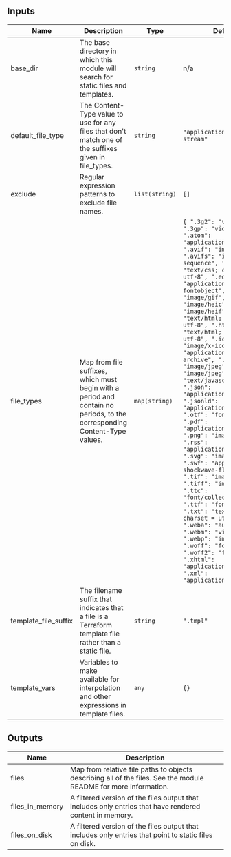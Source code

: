 <!-- BEGIN_TF_DOCS -->

## Inputs

| Name                 | Description                                                                                                              | Type           | Default                                                                                                                                                                                                                                                                                                                                                                                                                                                                                                                                                                                                                                                                                                                                                                                                                                                                                                                                                                                                                                                         | Required |
| -------------------- | ------------------------------------------------------------------------------------------------------------------------ | -------------- | --------------------------------------------------------------------------------------------------------------------------------------------------------------------------------------------------------------------------------------------------------------------------------------------------------------------------------------------------------------------------------------------------------------------------------------------------------------------------------------------------------------------------------------------------------------------------------------------------------------------------------------------------------------------------------------------------------------------------------------------------------------------------------------------------------------------------------------------------------------------------------------------------------------------------------------------------------------------------------------------------------------------------------------------------------------- | :------: |
| base_dir             | The base directory in which this module will search for static files and templates.                                      | `string`       | n/a                                                                                                                                                                                                                                                                                                                                                                                                                                                                                                                                                                                                                                                                                                                                                                                                                                                                                                                                                                                                                                                             |   yes    |
| default_file_type    | The Content-Type value to use for any files that don't match one of the suffixes given in file_types.                    | `string`       | `"application/octet-stream"`                                                                                                                                                                                                                                                                                                                                                                                                                                                                                                                                                                                                                                                                                                                                                                                                                                                                                                                                                                                                                                    |    no    |
| exclude              | Regular expression patterns to exclude file names.                                                                       | `list(string)` | `[]`                                                                                                                                                                                                                                                                                                                                                                                                                                                                                                                                                                                                                                                                                                                                                                                                                                                                                                                                                                                                                                                            |    no    |
| file_types           | Map from file suffixes, which must begin with a period and contain no periods, to the corresponding Content-Type values. | `map(string)`  | `{ ".3g2": "video/3gpp2", ".3gp": "video/3gpp", ".atom": "application/atom+xml", ".avif": "image/avif", ".avifs": "image/avif-sequence", ".css": "text/css; charset = utf-8", ".eot": "application/vnd.ms-fontobject", ".gif": "image/gif", ".heic": "image/heic", ".heif": "image/heif", ".htm": "text/html; charset = utf-8", ".html": "text/html; charset = utf-8", ".ico": "image/x-icon", ".jar": "application/java-archive", ".jpeg": "image/jpeg", ".jpg": "image/jpeg", ".js": "text/javascript", ".json": "application/json", ".jsonld": "application/ld+json", ".otf": "font/otf", ".pdf": "application/pdf", ".png": "image/png", ".rss": "application/rss+xml", ".svg": "image/svg", ".swf": "application/x-shockwave-flash", ".tif": "image/tiff", ".tiff": "image/tiff", ".ttc": "font/collection", ".ttf": "font/ttf", ".txt": "text/plain; charset = utf-8", ".weba": "audio/webm", ".webm": "video/webm", ".webp": "image/webp", ".woff": "font/woff", ".woff2": "font/woff2", ".xhtml": "application/xhtml+xml", ".xml": "application/xml" }` |    no    |
| template_file_suffix | The filename suffix that indicates that a file is a Terraform template file rather than a static file.                   | `string`       | `".tmpl"`                                                                                                                                                                                                                                                                                                                                                                                                                                                                                                                                                                                                                                                                                                                                                                                                                                                                                                                                                                                                                                                       |    no    |
| template_vars        | Variables to make available for interpolation and other expressions in template files.                                   | `any`          | `{}`                                                                                                                                                                                                                                                                                                                                                                                                                                                                                                                                                                                                                                                                                                                                                                                                                                                                                                                                                                                                                                                            |    no    |

## Outputs

| Name            | Description                                                                                                      |
| --------------- | ---------------------------------------------------------------------------------------------------------------- |
| files           | Map from relative file paths to objects describing all of the files. See the module README for more information. |
| files_in_memory | A filtered version of the files output that includes only entries that have rendered content in memory.          |
| files_on_disk   | A filtered version of the files output that includes only entries that point to static files on disk.            |

<!-- END_TF_DOCS -->
